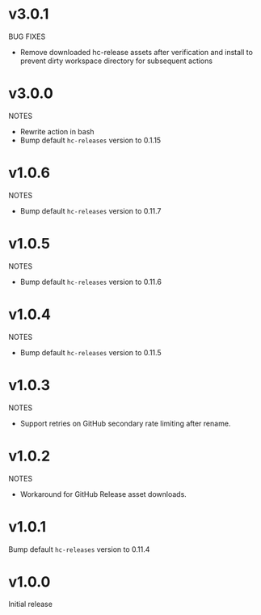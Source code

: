 # v3.0.1

BUG FIXES

- Remove downloaded hc-release assets after verification and install to prevent dirty workspace directory for subsequent actions

# v3.0.0

NOTES

- Rewrite action in bash
- Bump default `hc-releases` version to 0.1.15

# v1.0.6

NOTES

- Bump default `hc-releases` version to 0.11.7

# v1.0.5

NOTES

- Bump default `hc-releases` version to 0.11.6


# v1.0.4

NOTES

- Bump default `hc-releases` version to 0.11.5

# v1.0.3

NOTES

- Support retries on GitHub secondary rate limiting after rename.

# v1.0.2

NOTES

- Workaround for GitHub Release asset downloads.

# v1.0.1

Bump default `hc-releases` version to 0.11.4

# v1.0.0

Initial release
